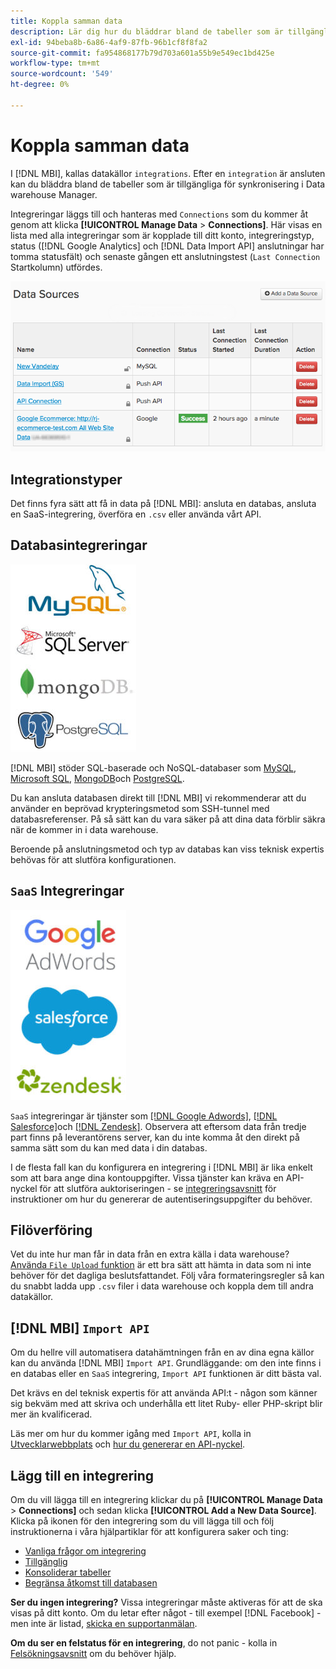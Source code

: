 ```yaml
---
title: Koppla samman data
description: Lär dig hur du bläddrar bland de tabeller som är tillgängliga för synkronisering i Data warehouse Manager.
exl-id: 94beba8b-6a86-4af9-87fb-96b1cf8f8fa2
source-git-commit: fa954868177b79d703a601a55b9e549ec1bd425e
workflow-type: tm+mt
source-wordcount: '549'
ht-degree: 0%

---
```


# Koppla samman data

I [!DNL MBI], kallas datakällor `integrations`. Efter en `integration` är ansluten kan du bläddra bland de tabeller som är tillgängliga för synkronisering i Data warehouse Manager.

Integreringar läggs till och hanteras med `Connections` som du kommer åt genom att klicka **[!UICONTROL Manage Data** > **Connections]**. Här visas en lista med alla integreringar som är kopplade till ditt konto, integreringstyp, status ([!DNL Google Analytics] och [!DNL Data Import API] anslutningar har tomma statusfält) och senaste gången ett anslutningstest (`Last Connection` Startkolumn) utfördes.

![Data\_Sources\_Table.png](../../../assets/Data_Sources_Table.png)

## Integrationstyper

Det finns fyra sätt att få in data på [!DNL MBI]: ansluta en databas, ansluta en SaaS-integrering, överföra en `.csv` eller använda vårt API.

## Databasintegreringar

![Database\_icons.jpg](../../../assets/Database_icons.jpg)

[!DNL MBI] stöder SQL-baserade och NoSQL-databaser som [MySQL](../../importing-data/integrations/mysql-via-ssh-tunnel.md), [Microsoft SQL](../integrations/microsoft-sql-server.md), [MongoDB](../integrations/mongodb-via-ssh-tunnel.md)och [PostgreSQL](../integrations/postgresql.md).

Du kan ansluta databasen direkt till [!DNL MBI] vi rekommenderar att du använder en beprövad krypteringsmetod som SSH-tunnel med databasreferenser. På så sätt kan du vara säker på att dina data förblir säkra när de kommer in i data warehouse.

Beroende på anslutningsmetod och typ av databas kan viss teknisk expertis behövas för att slutföra konfigurationen.

## `SaaS` Integreringar

![](../../../assets/SaaS_icons.jpg)

`SaaS` integreringar är tjänster som [[!DNL Google Adwords]](../integrations/google-adwords.md), [[!DNL Salesforce]](../integrations/salesforce.md)och [[!DNL Zendesk]](../integrations/zendesk.md). Observera att eftersom data från tredje part finns på leverantörens server, kan du inte komma åt den direkt på samma sätt som du kan med data i din databas.

I de flesta fall kan du konfigurera en integrering i [!DNL MBI] är lika enkelt som att bara ange dina kontouppgifter. Vissa tjänster kan kräva en API-nyckel för att slutföra auktoriseringen - se [integreringsavsnitt](../integrations/integrations.md) för instruktioner om hur du genererar de autentiseringsuppgifter du behöver.

## Filöverföring

Vet du inte hur man får in data från en extra källa i data warehouse? [Använda `File Upload` funktion](../connecting-data/using-file-uploader.md) är ett bra sätt att hämta in data som ni inte behöver för det dagliga beslutsfattandet. Följ våra formateringsregler så kan du snabbt ladda upp `.csv` filer i data warehouse och koppla dem till andra datakällor.

## [!DNL MBI] `Import API`

Om du hellre vill automatisera datahämtningen från en av dina egna källor kan du använda [!DNL MBI] `Import API`. Grundläggande: om den inte finns i en databas eller en `SaaS` integrering, `Import API` funktionen är ditt bästa val.

Det krävs en del teknisk expertis för att använda API:t - någon som känner sig bekväm med att skriva och underhålla ett litet Ruby- eller PHP-skript blir mer än kvalificerad.

Läs mer om hur du kommer igång med `Import API`, kolla in [Utvecklarwebbplats](https://developer.adobe.com/commerce/services/reporting/) och [hur du genererar en API-nyckel](https://developer.adobe.com/commerce/services/reporting/import-api/).

## Lägg till en integrering

Om du vill lägga till en integrering klickar du på **[!UICONTROL Manage Data** > **Connections]** och sedan klicka **[!UICONTROL Add a New Data Source]**. Klicka på ikonen för den integrering som du vill lägga till och följ instruktionerna i våra hjälpartiklar för att konfigurera saker och ting:

* [Vanliga frågor om integrering](https://support.magento.com/hc/en-us/sections/360003161871-Integration-FAQ)
* [Tillgänglig ](../integrations/integrations.md)
* [Konsoliderar tabeller](../../../best-practices/consolidating-your-tables.md)
* [Begränsa åtkomst till databasen](../../../administrator/account-management/restrict-db-access.md)

**Ser du ingen integrering?** Vissa integreringar måste aktiveras för att de ska visas på ditt konto. Om du letar efter något - till exempel [!DNL Facebook] - men inte är listad, [skicka en supportanmälan](https://experienceleague.adobe.com/docs/commerce-knowledge-base/kb/troubleshooting/miscellaneous/mbi-service-policies.html?lang=en).

**Om du ser en felstatus för en integrering**, do not panic - kolla in [Felsökningsavsnitt](https://support.magento.com/hc/en-us/sections/360003078151) om du behöver hjälp.
